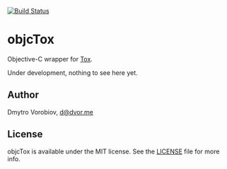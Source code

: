 [![Build Status](http://img.shields.io/travis/dvor/objcTox/master.svg?style=flat)](https://travis-ci.org/dvor/objcTox)

# objcTox

Objective-C wrapper for [Tox](https://tox.im/).

Under development, nothing to see here yet.

## Author

Dmytro Vorobiov, d@dvor.me

## License

objcTox is available under the MIT license. See the [LICENSE](LICENSE) file for more info.

